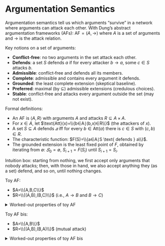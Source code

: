 # Argumentation Semantics

Argumentation semantics tell us which arguments “survive” in a network where arguments can attack each other.
With Dung’s abstract argumentation frameworks (AFs):
$\text{AF} = (A, →)$ where $A$ is a set of arguments and $→$ is the attack relation.

Key notions on a set of arguments:
- **Conflict‑free**: no two arguments in the set attack each other.
- **Defends**: a set $S$ defends $a$ if for every attacker $b → a$, some $c ∈ S$ attacks $b$.
- **Admissible**: conflict‑free and defends all its members.
- **Complete**: admissible and contains every argument it defends.
- **Grounded**: the least complete extension (skeptical baseline).
- **Preferred**: maximal (by $⊆$) admissible extensions (credulous choices).
- **Stable**: conflict‑free and attacks every argument outside the set (may not exist).

Formal definitions:
- An AF is $⟨A,R⟩$ with arguments $A$ and attacks $R⊆A×A$.
- For $x∈A$, let $\text{Att}(x)=\\{b∈A∣(b,x)∈R\\}$ (the attackers of $x$).
- A set $S⊆A$ defends $𝑎$ iff for every $b∈\text{Att}(a)$ there is $c∈S$ with $(c,b)∈R$.
- The characteristic function: $F(S)=\\{a∈A∣S \text{ defends } a\\}$.
- The grounded extension is the least fixed point of $F$, obtained by iterating from $∅$: $𝑆_0 = ∅$, $S_{i+1} = F(S_i)$ until $S_{i+1} = S_i$.

Intuition box: starting from nothing, we first accept only arguments that nobody attacks; then, with those in hand, we also accept anything they (as a set) defend, and so on, until nothing changes.

Toy AF:
- $A=\\{A,B,C\\}$
- $R=\\{(A,B),(B,C)\\}$ (i.e., $A→B$ and $B→C$)

<details>
  <summary>Worked-out properties of toy AF</summary>

- $F(∅) = {A}$
- $F(\\{A\\}) = \\{A, C\\}$
- $F(\\{A,C\\}) = \\{A,C\\}$
- **Conflict‑free**: $∅,\\{A\\},\\{B\\},\\{C\\},\\{A,C\\}$
- **Admissible**: $∅,\\{A\\},\\{A,C\\}$
- **Complete**: $\\{A,C\\}$
- **Grounded**: $\\{A,C\\}$
- **Preferred**: $\\{A,C\\}$
- **Stable**: $A∖S=\\{B\\}$, and $A∈S$ attacks $B$, so $S=\\{A,C\\}$ is stable.
</details>

Toy AF bis:
- $A=\\{A,B\\}$ 
- $R=\\{(A,B),(B,A)\\}$ (mutual attack)

<details>
  <summary>Worked-out properties of toy AF bis</summary>

- $F(∅) = ∅$
- **Conflict‑free**: $∅,\\{A\\},\\{B\\}$
- **Admissible**: $∅,\\{A\\},\\{B\\}$
- **Complete**: $∅,\\{A\\},\\{B\\}$
- **Grounded**: $∅$
- **Preferred**: $\\{A\\},\\{B\\}$
- **Stable**: $\\{A\\},\\{B\\}$
</details>
